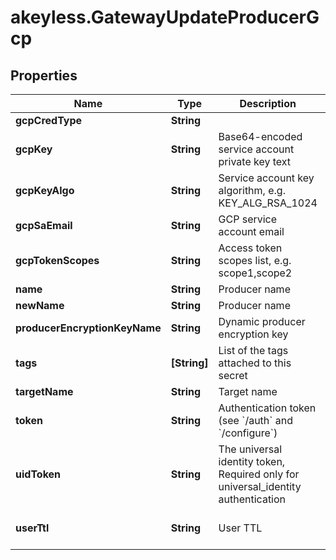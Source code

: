 # akeyless.GatewayUpdateProducerGcp

## Properties

Name | Type | Description | Notes
------------ | ------------- | ------------- | -------------
**gcpCredType** | **String** |  | [optional] 
**gcpKey** | **String** | Base64-encoded service account private key text | [optional] 
**gcpKeyAlgo** | **String** | Service account key algorithm, e.g. KEY_ALG_RSA_1024 | [optional] 
**gcpSaEmail** | **String** | GCP service account email | [optional] 
**gcpTokenScopes** | **String** | Access token scopes list, e.g. scope1,scope2 | [optional] 
**name** | **String** | Producer name | 
**newName** | **String** | Producer name | [optional] 
**producerEncryptionKeyName** | **String** | Dynamic producer encryption key | [optional] 
**tags** | **[String]** | List of the tags attached to this secret | [optional] 
**targetName** | **String** | Target name | [optional] 
**token** | **String** | Authentication token (see &#x60;/auth&#x60; and &#x60;/configure&#x60;) | [optional] 
**uidToken** | **String** | The universal identity token, Required only for universal_identity authentication | [optional] 
**userTtl** | **String** | User TTL | [optional] [default to &#39;60m&#39;]


